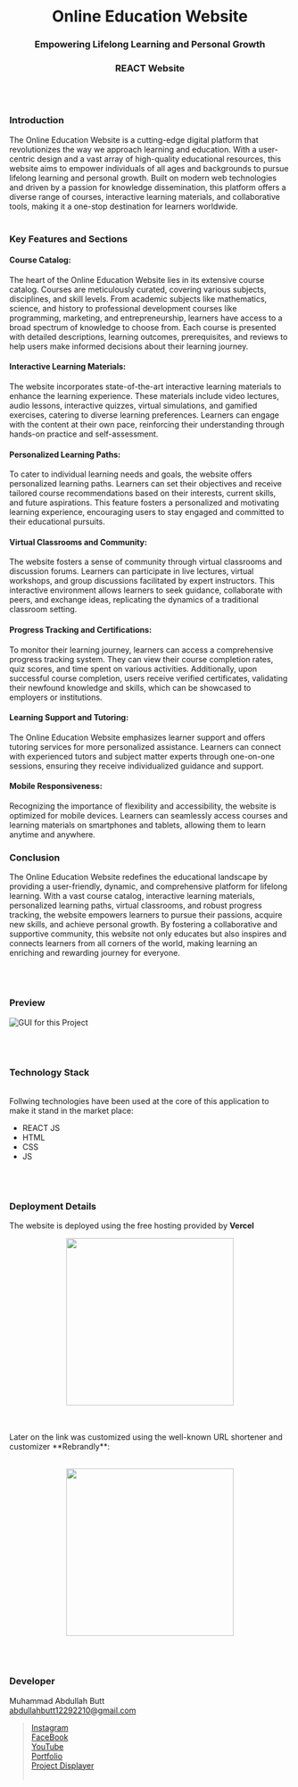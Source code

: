<h1 align="center">
  Online Education Website
</h1>

<h3 align="center">
  Empowering Lifelong Learning and Personal Growth
</h3>


<h3 align="center">
  REACT Website 
</h3>

<br><br>

<p align="justify">
<h3>Introduction</h3>
The Online Education Website is a cutting-edge digital platform that revolutionizes the way we approach learning and education. With a user-centric design and a vast array of high-quality educational resources, this website aims to empower individuals of all ages and backgrounds to pursue lifelong learning and personal growth. Built on modern web technologies and driven by a passion for knowledge dissemination, this platform offers a diverse range of courses, interactive learning materials, and collaborative tools, making it a one-stop destination for learners worldwide.
<br><br>
<h3>Key Features and Sections</h3>
<h4>Course Catalog:</h4>
The heart of the Online Education Website lies in its extensive course catalog. Courses are meticulously curated, covering various subjects, disciplines, and skill levels. From academic subjects like mathematics, science, and history to professional development courses like programming, marketing, and entrepreneurship, learners have access to a broad spectrum of knowledge to choose from. Each course is presented with detailed descriptions, learning outcomes, prerequisites, and reviews to help users make informed decisions about their learning journey.
<h4>Interactive Learning Materials:</h4>
The website incorporates state-of-the-art interactive learning materials to enhance the learning experience. These materials include video lectures, audio lessons, interactive quizzes, virtual simulations, and gamified exercises, catering to diverse learning preferences. Learners can engage with the content at their own pace, reinforcing their understanding through hands-on practice and self-assessment.
<h4>Personalized Learning Paths:</h4>
To cater to individual learning needs and goals, the website offers personalized learning paths. Learners can set their objectives and receive tailored course recommendations based on their interests, current skills, and future aspirations. This feature fosters a personalized and motivating learning experience, encouraging users to stay engaged and committed to their educational pursuits.
<h4>Virtual Classrooms and Community:</h4>
The website fosters a sense of community through virtual classrooms and discussion forums. Learners can participate in live lectures, virtual workshops, and group discussions facilitated by expert instructors. This interactive environment allows learners to seek guidance, collaborate with peers, and exchange ideas, replicating the dynamics of a traditional classroom setting.
<h4>Progress Tracking and Certifications:</h4>
To monitor their learning journey, learners can access a comprehensive progress tracking system. They can view their course completion rates, quiz scores, and time spent on various activities. Additionally, upon successful course completion, users receive verified certificates, validating their newfound knowledge and skills, which can be showcased to employers or institutions.
<h4>Learning Support and Tutoring:</h4>
The Online Education Website emphasizes learner support and offers tutoring services for more personalized assistance. Learners can connect with experienced tutors and subject matter experts through one-on-one sessions, ensuring they receive individualized guidance and support.
<h4>Mobile Responsiveness:</h4>
Recognizing the importance of flexibility and accessibility, the website is optimized for mobile devices. Learners can seamlessly access courses and learning materials on smartphones and tablets, allowing them to learn anytime and anywhere.

<h3>Conclusion</h3>
The Online Education Website redefines the educational landscape by providing a user-friendly, dynamic, and comprehensive platform for lifelong learning. With a vast course catalog, interactive learning materials, personalized learning paths, virtual classrooms, and robust progress tracking, the website empowers learners to pursue their passions, acquire new skills, and achieve personal growth. By fostering a collaborative and supportive community, this website not only educates but also inspires and connects learners from all corners of the world, making learning an enriching and rewarding journey for everyone.
</p>


<br><br>
<!-- ................................................................................................................................. --



### Demo
<p align="justify">
  The Demo of this working project can be found on <br>
  <a href="></a>
</p>


<br><br>
<!-- ................................................................................................................................. -->




### Preview
![GUI for this Project](path)


<br><br>
<!-- ................................................................................................................................. -->




### Technology Stack
<br>
Follwing technologies have been used at the core of this application to make it stand in the market place:

- REACT JS
- HTML
- CSS
- JS


<br><br>
<!-- ................................................................................................................................. -->


### Deployment Details

The website is deployed using the free hosting provided by **Vercel**
<p align = "center">
  <img src = "https://branditechture.agency/brand-logos/wp-content/uploads/wpdm-cache/Vercel-900x0.png" width = "300">
</p>
<br><br>
Later on the link was customized using the well-known URL shortener and customizer **Rebrandly**:<br><br>
<p align = "center">
  <img src = "https://www.rebrandly.com/images/URL-Shortener.fileextension.svg" width = "300">
</p>


<br><br>
<!-- ................................................................................................................................. -->


### Developer

Muhammad Abdullah Butt <br>
abdullahbutt12292210@gmail.com <br>
> [Instagram](https://www.instagram.com/abdullah.butt.22/)<br>
> [FaceBook](https://www.facebook.com/profile.php?id=100076291614529)<br>
> [YouTube](https://www.youtube.com/channel/UCnuOFQyMywg-KuoN-lmav1Q)<br>
> [Portfolio](https://rebrand.ly/MuhammadAbdullahButt_MABCORP)<br>
> [Project Displayer]( https://rebrand.ly/ProjectDisplayer_MABCORP)
<br><br>
<!-- ................................................................................................................................. -->






